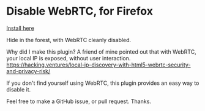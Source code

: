 Disable WebRTC, for Firefox
========================

[Install here](https://addons.mozilla.org/en-US/firefox/addon/happy-bonobo-disable-webrtc/)

Hide in the forest, with WebRTC cleanly disabled.

Why did I make this plugin? A friend of mine pointed out that with WebRTC, your local IP is exposed, without user interaction. https://hacking.ventures/local-ip-discovery-with-html5-webrtc-security-and-privacy-risk/

If you don't find yourself using WebRTC, this plugin provides an easy way to disable it.

Feel free to make a GitHub issue, or pull request. Thanks.
